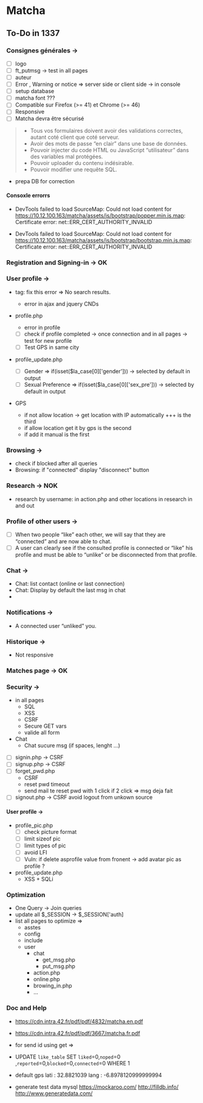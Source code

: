 # Matcha
## To-Do in 1337

### Consignes générales ->
- [ ] logo
- [ ] ft_putmsg -> test in all pages
- [ ] auteur 
- [ ] Error , Warning or notice => server side or client side -> in console
- [ ] setup database
- [ ] matcha font ???
- [ ] Compatible sur Firefox (>= 41) et Chrome (>= 46)
- [ ] Responsive
- [ ] Matcha  devra être sécurisé
> - Tous vos formulaires doivent avoir des validations correctes, autant coté client que coté serveur.
> - Avoir des mots de passe “en clair” dans une base de données.
> - Pouvoir injecter du code HTML ou JavaScript “utilisateur” dans des variables mal protégées.
> - Pouvoir uploader du contenu indésirable.
> - Pouvoir modifier une requête SQL.
- prepa DB for correction
#### Consoxle errorrs
- DevTools failed to load SourceMap: Could not load content for https://10.12.100.163/matcha/assets/js/bootstrap/popper.min.js.map: Certificate error: net::ERR_CERT_AUTHORITY_INVALID

- DevTools failed to load SourceMap: Could not load content for https://10.12.100.163/matcha/assets/js/bootstrap/bootstrap.min.js.map: Certificate error: net::ERR_CERT_AUTHORITY_INVALID

### Registration and Signing-in -> OK

### User profile ->
- tag: fix this error => No search results.
    - error in ajax and jquery CNDs

- profile.php
    - error in profile
    - [ ] check if profile completed -> once connection and in all pages -> test for new profile
    - [ ] Test GPS in same city

- profile_update.php
    - [ ] Gender => if(isset($la_case[0]['gender'])) -> selected by default in output
    - [ ] Sexual Preference => if(isset($la_case[0]['sex_pre'])) -> selected by default in output

- GPS
    - if not allow location -> get location with IP automatically +++ is the third
    - if allow location get it by gps is the second
    - if add it manual is the first



### Browsing ->
- check if blocked after all queries
- Browsing: if "connected" display "disconnect" button

### Research -> NOK
- research by username: in action.php and other locations in research in and out

### Profile of other users ->
- [ ] When two people “like” each other, we will say that they are “connected” and are now able to chat.
- [ ] A user can clearly see if the consulted profile is connected or “like” his profile and must be able to “unlike” or be disconnected from that profile.

### Chat ->
- Chat: list contact (online or last connection)
- Chat: Display by default the last msg in chat
- 

### Notifications -> 
- A connected user “unliked” you.

### Historique ->
- Not responsive

### Matches page -> OK

### Security ->
- in all pages
    - SQL
    - XSS
    - CSRF
    - Secure GET vars
    - valide all form
- Chat
    - Chat sucure msg (if spaces, lenght ...)

- [ ] signin.php -> CSRF
- [ ] signup.php  -> CSRF
- [ ] forget_pwd.php
    - CSRF
    - reset pwd timeout
    - send mail te reset pwd with 1 click if 2 click => msg deja fait
- [ ] signout.php   -> CSRF avoid logout from unkown source

#### User profile ->
- profile_pic.php
    - [ ] check picture format
    - [ ] limit sizeof pic
    - [ ] limit types of pic
    - [ ] avoid LFI 
    - [ ] Vuln: if delete asprofile value from fronent -> add avatar pic as profile ?
- profile_update.php
    - XSS + SQLi

### Optimization
- One Query -> Join queries
- update all $_SESSION -> $_SESSION['auth]
- list all pages to optimize =>
    - asstes
    - config
    - include
    - user
        - chat
            - get_msg.php
            - put_msg.php
        - action.php
        - online.php
        - browing_in.php
        - ...

### Doc and Help
- https://cdn.intra.42.fr/pdf/pdf/4832/matcha.en.pdf
- https://cdn.intra.42.fr/pdf/pdf/3667/matcha.fr.pdf
- for send id using get => 	<?php if (isset($la_case[0]['user_id'])) $user_id = hash('whirlpool',htmlspecialchars(trim($la_case[0]['user_id']))); ?>
- UPDATE `like_table` SET `liked`=0,`noped`=0 ,`reported`=0,`blocked`=0,`connected`=0 WHERE 1
- default gps
    lati : 32.8821039
    lang : -6.8978120999999994

- generate test data mysql 
https://mockaroo.com/
http://filldb.info/
http://www.generatedata.com/
